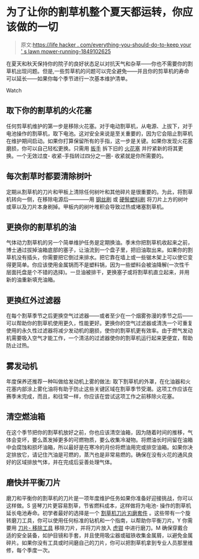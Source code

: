 # 为了让你的割草机整个夏天都运转，你应该做的一切

> 原文:[https://life hacker . com/everything-you-should-do-to-keep your ' s lawn mower-running-1849102625](https://lifehacker.com/everything-you-should-do-to-keep-your-lawnmower-running-1849102625)

在夏天和秋天保持你的院子的良好状态足以对抗天气和杂草——你也不需要你的割草机出现问题。但是,一些剪草机的问题可以完全避免——并且你的剪草机的寿命可以延长——如果你每个季节进行一次基本维护清单。

Watch

## 取下你的割草机的火花塞

任何剪草机维护的第一步是移除火花塞。对于电动割草机，从电源、上拔下，对于电池操作的割草机，取下电池。这对安全来说是至关重要的，因为它会阻止割草机在维护期间启动。如果你打算保留所有的手指，这一步是关键。如果你发现火花塞磨损，你可以自己轻松更换。只需用 [扳手](https://www.autozone.com/miscellaneous-non-automotive/small-engine-tools/p/max-power-hex-spark-plug-wrench/65358_0_0) 拆下旧的 [火花塞](https://www.homedepot.com/p/Briggs-Stratton-Spark-Plug-Mower-5435K/203153729?g_store=4013&source=shoppingads&locale=en-US) 并拧紧新的将其更换。一个无效过度- 收紧-手指转过四分之一圈- 收紧就是你所需要的。

## 每次割草时都要清除树叶

定期从割草机的刀片和甲板上清除任何树叶和其他碎片是很重要的。为此，将割草机转向一侧，在移除电源后————用 [钢丝刷](https://hdsupplysolutions.com/p/carbon-steel-wire-scratch-brush-10-1-2-x-1-x-5-8-p908652?ef_id=Cj0KCQjwntCVBhDdARIsAMEwACmEeVRg3gsW2b6W6VUekZXypKty0_WELQ0qUiV6os1ftm5CjsPOtAMaAv5XEALw_wcB:G:s&cid=ppc_all_gl_pfd_Shop%7CHDSS%7CUS%7CTools&s_kwcid=AL!10728!3!438241050131!!!g!741717376000!!10160878482!101493305893!&gclid=Cj0KCQjwntCVBhDdARIsAMEwACmEeVRg3gsW2b6W6VUekZXypKty0_WELQ0qUiV6os1ftm5CjsPOtAMaAv5XEALw_wcB) 或 [硬鬃塑料刷](https://rsquality.com/4192-short-handled-brush-stiff/?sku=41924&srsltid=AQP2TeP0FbW2kSIvyeK3hMl3djXs-uzQC_RRZO9_DFWeBltKimCQaheiBQk) 将刀片上方的树叶或草以及刀片本身刷掉。甲板内的树叶堆积会导致过热或堵塞割草机。

## 更换你的割草机的油

气体动力割草机的另一个简单维护任务是定期换油。季末你把割草机收起来之前，博士通过拔掉油箱底部的塞子，让油流到一个盘子里，把旧油取出来。如果你的割草机没有插头，你需要把它倒过来排水。把它靠在墙上或一些锯木架上可以使它变得更简单。你应该使用金属锅而不是塑料锅，因为一些塑料会被油降解(一次性千层面托盘是个不错的选择)。一旦油被排干，更换塞子或将割草机直立起来，并用新的油重新填充油箱。

## 更换红外过滤器

在每个割草季节之后更换空气过滤器——或者至少在一个烟雾弥漫的季节之后——可以帮助你的割草机使用更久，性能更好。更换你的空气过滤器或清洗一个可重复使用的永久性过滤器将减少发动机的磨损，使你的割草机更有效率。由于燃气发动机需要吸入空气才能工作，一个清洁的过滤器使你的割草机运行起来更便宜，帮助防止过热。

## 雾发动机

年度保养还推荐一种叫做给发动机上雾的做法: 取下割草机的外罩，在化油器和火花塞内部涂上雾化油将有助于防止这些关键区域在割草季节受潮。这项工作应该在赛季末完成，而且，和往常一样，你应该在尝试这项工作之前移除火花塞。

## 清空燃油箱

在这个季节把你的割草机放好之前，你也应该清空油箱，因为随着时间的推移，气体会变坏，要么蒸发掉更多的可燃物质，要么收集冷凝物。将燃油长时间留在油箱中会腐蚀和损坏油箱，所以最好是在寒冷的月份将燃油用完或排空油箱。如果你决定排放它，请记住汽油是可燃的，蒸汽也是非常易燃的。确保在没有火花的通风良好的区域排放气体，并在完成后妥善处理气体。

## 磨快并平衡刀片

磨刀和平衡你的割草机的刀片是一项年度维护任务如果你准备好迎接挑战，你可以这样做。S 竖琴刀片更容易割草，节省燃料成本，这样做将为电池- 操作的割草机延长电池寿命。初学者最好的选择是一个 [割草机刀片刃磨套件](https://www.homedepot.com/p/Arnold-Universal-Lawn-Mower-Blade-Sharpening-Kit-490-850-0006/300615901?source=shoppingads&locale=en-US&&mtc=SHOPPING-BF-CDP-GGL-D28I-028_037_OUTDR_PW_ACC-NA-NA-NA-SMART-NA-NA-NA-NA-NBR-NA-NA-NA-SMART_SHP&cm_mmc=SHOPPING-BF-CDP-GGL-D28I-028_037_OUTDR_PW_ACC-NA-NA-NA-SMART-NA-NA-NA-NA-NBR-NA-NA-NA-SMART_SHP-71700000079956011-58700006728091443-92700071649686146&gclid=Cj0KCQjwntCVBhDdARIsAMEwACl6m1hmyESglpFJ50ay3tt1zJtfOxmBZB2fY1RLz7_2-HbTWGcPWQ4aAou-EALw_wcB&gclsrc=aw.ds#overlay) 。这些带有一个旋转磨刀工具，你可以使用任何标准的钻机和一个指南，以帮助你平衡刀片。Y 你需要用 [刀片- 移除工具](https://www.homedepot.com/p/Arnold-Lawn-Mower-Blade-Removal-Tool-490-850-0005/202187971?source=shoppingads&locale=en-US) 移除刀片，并将刀片放入 [虎钳](https://www.lowes.com/pd/Pony-6-1-2-in-Cast-Iron-Workshop-Vise/1000985086?cm_mmc=shp-_-c-_-prd-_-tol-_-ggl-_-PLA_TOL_216_Construction-Hand-Tools-_-1000985086-_-online-_-0-_-0&ds_rl=1286981&gclid=Cj0KCQjwntCVBhDdARIsAMEwACn7uDwbjlSu5ycgRV1L3csqKee9JkxaBuD6xpr-qGt9w8OttZ1k24oaAvZUEALw_wcB&gclsrc=aw.ds) 中进行磨刀。M 确保穿戴合适的安全装备，如护目镜和手套，并且使用吸尘器或磁铁收集金属屑，以避免金属碎片。如果你没有工具或时间磨自己的刀片，你可以把割草机拿到专业人员那里维修，每个季度一次。